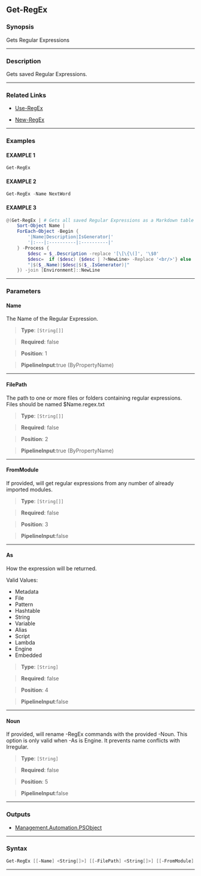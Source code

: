 
Get-RegEx
---------
### Synopsis
Gets Regular Expressions

---
### Description

Gets saved Regular Expressions.

---
### Related Links
* [Use-RegEx](Use-RegEx.md)



* [New-RegEx](New-RegEx.md)



---
### Examples
#### EXAMPLE 1
```PowerShell
Get-RegEx
```

#### EXAMPLE 2
```PowerShell
Get-RegEx -Name NextWord
```

#### EXAMPLE 3
```PowerShell
@(Get-RegEx | # Gets all saved Regular Expressions as a Markdown table
    Sort-Object Name |
    ForEach-Object -Begin {
        '|Name|Description|IsGenerator|'
        '|:---|:----------|:----------|'
    } -Process {
        $desc = $_.Description -replace '[\[\{\(]', '\$0'
        $desc=  if ($desc) {$desc | ?<NewLine> -Replace '<br/>'} else  { ''}
        "|$($_.Name)|$desc|$($_.IsGenerator)|"
    }) -join [Environment]::NewLine
```

---
### Parameters
#### **Name**

The Name of the Regular Expression.



> **Type**: ```[String[]]```

> **Required**: false

> **Position**: 1

> **PipelineInput**:true (ByPropertyName)



---
#### **FilePath**

The path to one or more files or folders containing regular expressions.
Files should be named $Name.regex.txt



> **Type**: ```[String[]]```

> **Required**: false

> **Position**: 2

> **PipelineInput**:true (ByPropertyName)



---
#### **FromModule**

If provided, will get regular expressions from any number of already imported modules.



> **Type**: ```[String[]]```

> **Required**: false

> **Position**: 3

> **PipelineInput**:false



---
#### **As**

How the expression will be returned.



Valid Values:

* Metadata
* File
* Pattern
* Hashtable
* String
* Variable
* Alias
* Script
* Lambda
* Engine
* Embedded



> **Type**: ```[String]```

> **Required**: false

> **Position**: 4

> **PipelineInput**:false



---
#### **Noun**

If provided, will rename -RegEx commands with the provided -Noun.
This option is only valid when -As is Engine.
It prevents name conflicts with Irregular.



> **Type**: ```[String]```

> **Required**: false

> **Position**: 5

> **PipelineInput**:false



---
### Outputs
* [Management.Automation.PSObject](https://learn.microsoft.com/en-us/dotnet/api/System.Management.Automation.PSObject)




---
### Syntax
```PowerShell
Get-RegEx [[-Name] <String[]>] [[-FilePath] <String[]>] [[-FromModule] <String[]>] [[-As] <String>] [[-Noun] <String>] [<CommonParameters>]
```
---


